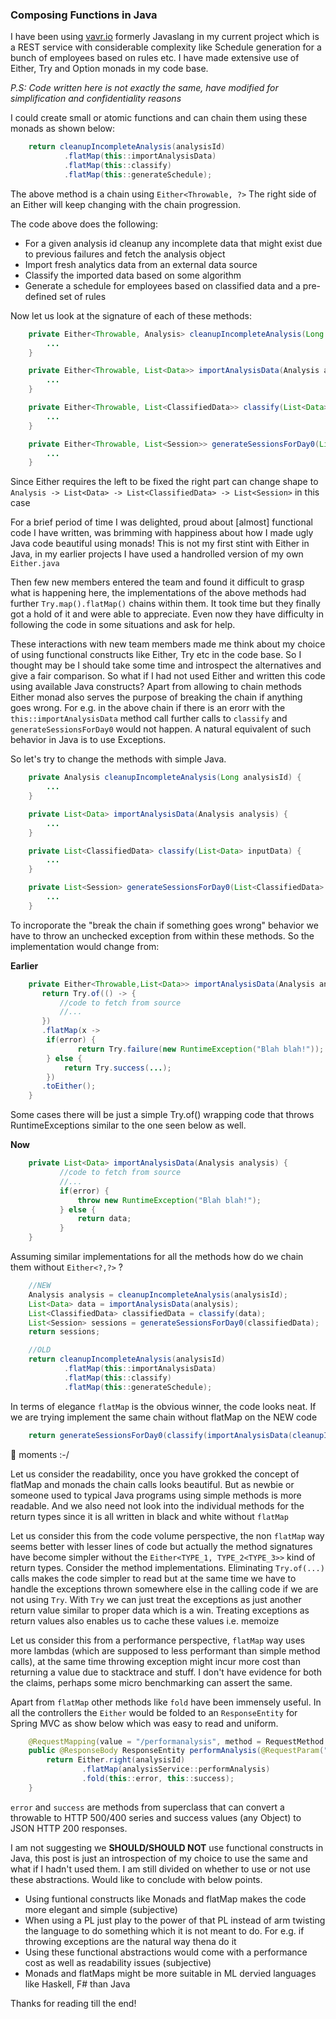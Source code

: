 ### Composing Functions in Java

I have been using [vavr.io](http://vavr.io) formerly Javaslang in my current project which is a REST service with considerable complexity like Schedule generation for a bunch of employees based on rules etc. I have made extensive use of Either, Try and Option monads in my code base. 

_P.S: Code written here is not exactly the same, have modified for simplification and confidentiality reasons_

I could create small or atomic functions and can chain them using these monads as shown below: 

```java
    return cleanupIncompleteAnalysis(analysisId)
            .flatMap(this::importAnalysisData)
            .flatMap(this::classify)
            .flatMap(this::generateSchedule);
```

The above method is a chain using `Either<Throwable, ?>` The right side of an Either will keep changing with the chain progression.

The code above does the following:
* For a given analysis id cleanup any incomplete data that might exist due to previous failures and fetch the analysis object
* Import fresh analytics data from an external data source
* Classify the imported data based on some algorithm
* Generate a schedule for employees based on classified data and a pre-defined set of rules

Now let us look at the signature of each of these methods:

```java 
    private Either<Throwable, Analysis> cleanupIncompleteAnalysis(Long analysisId) {
        ...
    }

    private Either<Throwable, List<Data>> importAnalysisData(Analysis analysis) {
        ...
    }

    private Either<Throwable, List<ClassifiedData>> classify(List<Data> inputData) {
        ...
    }

    private Either<Throwable, List<Session>> generateSessionsForDay0(List<ClassifiedData> classifiedData) {
        ...
    }
```

Since Either requires the left to be fixed the right part can change shape to `Analysis -> List<Data> -> List<ClassifiedData> -> List<Session>` in this case

For a brief period of time I was delighted, proud about [almost] functional code I have written, was brimming with happiness about how I made ugly Java code beautiful using monads! This is not my first stint with Either in Java, in my earlier projects I have used a handrolled version of my own `Either.java`

Then few new members entered the team and found it difficult to grasp what is happening here, the implementations of the above methods had further `Try.map().flatMap()` chains within them. It took time but they finally got a hold of it and were able to appreciate. Even now they have difficulty in following the code in some situations and ask for help. 

These interactions with new team members made me think about my choice of using functional constructs like Either, Try etc in the code base. So I thought may be I should take some time and introspect the alternatives and give a fair comparison. So what if I had not used Either and written this code using available Java constructs? Apart from allowing to chain methods Either monad also serves the purpose of breaking the chain if anything goes wrong. For e.g. in the above chain if there is an erorr with the `this::importAnalysisData` method call further calls to `classify` and `generateSessionsForDay0` would not happen. A natural equivalent of such behavior in Java is to use Exceptions. 

So let's try to change the methods with simple Java.

```java
    private Analysis cleanupIncompleteAnalysis(Long analysisId) {
        ...
    }

    private List<Data> importAnalysisData(Analysis analysis) {
        ...
    }

    private List<ClassifiedData> classify(List<Data> inputData) {
        ...
    }

    private List<Session> generateSessionsForDay0(List<ClassifiedData> classifiedData) {
        ...
    }
```     

To incroporate the "break the chain if something goes wrong" behavior we have to throw an unchecked exception from within these methods. So the implementation would change from:

**Earlier**
```java
    private Either<Throwable,List<Data>> importAnalysisData(Analysis analysis) {
       return Try.of(() -> {
           //code to fetch from source
           //...
       })
       .flatMap(x ->            
        if(error) {
               return Try.failure(new RuntimeException("Blah blah!"));
        } else {
            return Try.success(...);
        })
       .toEither();
    }
```
Some cases there will be just a simple Try.of() wrapping code that throws RuntimeExceptions similar to the one seen below as well.

**Now**

```java
    private List<Data> importAnalysisData(Analysis analysis) {
           //code to fetch from source
           //...
           if(error) {
               throw new RuntimeException("Blah blah!");
           } else {
               return data;
           }
    }
```

Assuming similar implementations for all the methods how do we chain them without `Either<?,?>` ?

```java 
    //NEW
    Analysis analysis = cleanupIncompleteAnalysis(analysisId);
    List<Data> data = importAnalysisData(analysis);
    List<ClassifiedData> classifiedData = classify(data);
    List<Session> sessions = generateSessionsForDay0(classifiedData);
    return sessions;

    //OLD
    return cleanupIncompleteAnalysis(analysisId)
            .flatMap(this::importAnalysisData)
            .flatMap(this::classify)
            .flatMap(this::generateSchedule);
```

In terms of elegance `flatMap` is the obvious winner, the code looks neat. If we are trying implement the same chain without flatMap on the NEW code

```java
    return generateSessionsForDay0(classify(importAnalysisData(cleanupIncompleteAnalysis(analysisId))));
```
:facepalm: moments :-/

Let us consider the readability, once you have grokked the concept of flatMap and monads the chain calls looks beautiful. But as newbie or someone used to typical Java programs using simple methods is more readable. And we also need not look into the individual methods for the return types since it is all written in black and white without `flatMap`

Let us consider this from the code volume perspective, the non `flatMap` way seems better with lesser lines of code but actually the method signatures have become simpler without the `Either<TYPE_1, TYPE_2<TYPE_3>>` kind of return types. Consider the method implementations. Eliminating `Try.of(...)` calls makes the code simpler to read but at the same time we have to handle the exceptions thrown somewhere else in the calling code if we are not using `Try`. With `Try` we can just treat the exceptions as just another return value similar to proper data which is a win. Treating exceptions as return values also enables us to cache these values i.e. memoize

Let us consider this from a performance perspective, `flatMap` way uses more lambdas (which are supposed to less performant than simple method calls), at the same time throwing exception might incur more cost than returning a value due to stacktrace and stuff. I don't have evidence for both the claims, perhaps some micro benchmarking can assert the same. 

Apart from `flatMap` other methods like `fold` have been immensely useful. In all the controllers the `Either` would be folded to an `ResponseEntity` for Spring MVC as show below which was easy to read and uniform. 

```java
    @RequestMapping(value = "/performanalysis", method = RequestMethod.GET)
    public @ResponseBody ResponseEntity performAnalysis(@RequestParam("analysis_id") String analysisId) {
        return Either.right(analysisId)
                .flatMap(analysisService::performAnalysis)
                .fold(this::error, this::success);
    }
```
`error` and `success` are methods from superclass that can convert a throwable to HTTP 500/400 series and success values (any Object) to JSON HTTP 200 responses.  

I am not suggesting we **SHOULD/SHOULD NOT** use functional constructs in Java, this post is just an introspection of my choice to use the same and what if I hadn't used them. I am still divided on whether to use or not use these abstractions. Would like to conclude with below points.

* Using funtional constructs like Monads and flatMap makes the code more elegant and simple (subjective) 
* When using a PL just play to the power of that PL instead of arm twisting the language to do something which it is not meant to do. For e.g. if throwing exceptions are the natural way thena do it
* Using these functional abstractions would come with a performance cost as well as readability issues (subjective)
* Monads and flatMaps might be more suitable in ML dervied languages like Haskell, F# than Java

Thanks for reading till the end! 